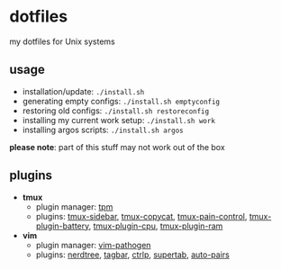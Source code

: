 dotfiles
========
my dotfiles for Unix systems

usage
-----
- installation/update: `./install.sh`
- generating empty configs: `./install.sh emptyconfig`
- restoring old configs: `./install.sh restoreconfig`
- installing my current work setup: `./install.sh work`
- installing argos scripts: `./install.sh argos`

**please note**: part of this stuff may not work out of the box

plugins
-------
- **tmux**
  - plugin manager: [tpm](https://github.com/tmux-plugins/tpm)
  - plugins: [tmux-sidebar](https://github.com/tmux-plugins/tmux-sidebar), [tmux-copycat](https://github.com/tmux-plugins/tmux-copycat), [tmux-pain-control](https://github.com/tmux-plugins/tmux-pain-control), [tmux-plugin-battery](https://github.com/pwittchen/tmux-plugin-battery), [tmux-plugin-cpu](https://github.com/pwittchen/tmux-plugin-cpu), [tmux-plugin-ram](https://github.com/pwittchen/tmux-plugin-ram)
- **vim**
  - plugin manager: [vim-pathogen](https://github.com/tpope/vim-pathogen)
  - plugins: [nerdtree](https://github.com/scrooloose/nerdtree), [tagbar](https://github.com/majutsushi/tagbar), [ctrlp](https://github.com/kien/ctrlp.vim), [supertab](https://github.com/ervandew/supertab), [auto-pairs](https://github.com/jiangmiao/auto-pairs)
